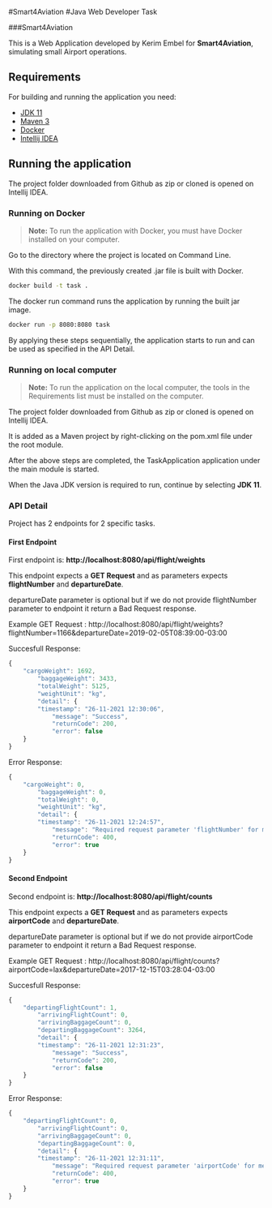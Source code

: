 #Smart4Aviation 
#Java Web Developer Task 

###Smart4Aviation

This is a Web Application developed by Kerim Embel for **Smart4Aviation**, simulating small Airport operations.
## Requirements

For building and running the application you need:

- [JDK 11](https://www.oracle.com/java/technologies/downloads/#java11)
- [Maven 3](https://maven.apache.org)
- [Docker](https://maven.apache.org)
- [Intellij IDEA](https://www.jetbrains.com/idea/)


## Running the application

The project folder downloaded from Github as zip or cloned is opened on Intellij IDEA.

### Running on Docker

> **Note:** To run the application with Docker, you must have Docker installed on your computer.

Go to the directory where the project is located on Command Line.


With this command, the previously created .jar file is built with Docker.

```sh  
docker build -t task .
```  

The docker run command runs the application by running the built jar image.

```sh  
docker run -p 8080:8080 task
```  

By applying these steps sequentially, the application starts to run and can be used as specified in the API Detail.

### Running on local computer

> **Note:** To run the application on the local computer, the tools in the Requirements list must be installed on the computer.

The project folder downloaded from Github as zip or cloned is opened on Intellij IDEA.

It is added as a Maven project by right-clicking on the pom.xml file under the root module.

After the above steps are completed, the TaskApplication application under the
main module is started.

When the Java JDK version is required to run, continue by selecting **JDK 11**.

### API Detail

Project has 2 endpoints for 2 specific tasks.

#### First Endpoint
First endpoint is: **http://localhost:8080/api/flight/weights**

This endpoint expects a **GET Request** and as parameters expects **flightNumber** and **departureDate**.

departureDate parameter is optional but if we do not provide flightNumber parameter to endpoint it return a Bad Request response.

Example GET Request : http://localhost:8080/api/flight/weights?flightNumber=1166&departureDate=2019-02-05T08:39:00-03:00


Succesfull Response:

```javascript
{
    "cargoWeight": 1692,
        "baggageWeight": 3433,
        "totalWeight": 5125,
        "weightUnit": "kg",
        "detail": {
        "timestamp": "26-11-2021 12:30:06",
            "message": "Success",
            "returnCode": 200,
            "error": false
    }
}
```

Error Response:

```javascript
{
    "cargoWeight": 0,
        "baggageWeight": 0,
        "totalWeight": 0,
        "weightUnit": "kg",
        "detail": {
        "timestamp": "26-11-2021 12:24:57",
            "message": "Required request parameter 'flightNumber' for method parameter type Integer is not present",
            "returnCode": 400,
            "error": true
    }
}
```

#### Second Endpoint

Second endpoint is: **http://localhost:8080/api/flight/counts**

This endpoint expects a **GET Request** and as parameters expects **airportCode** and **departureDate**.

departureDate parameter is optional but if we do not provide airportCode parameter to endpoint it return a Bad Request response.

Example GET Request : http://localhost:8080/api/flight/counts?airportCode=lax&departureDate=2017-12-15T03:28:04-03:00

Succesfull Response:

```javascript
{
    "departingFlightCount": 1,
        "arrivingFlightCount": 0,
        "arrivingBaggageCount": 0,
        "departingBaggageCount": 3264,
        "detail": {
        "timestamp": "26-11-2021 12:31:23",
            "message": "Success",
            "returnCode": 200,
            "error": false
    }
}
```

Error Response:

```javascript
{
    "departingFlightCount": 0,
        "arrivingFlightCount": 0,
        "arrivingBaggageCount": 0,
        "departingBaggageCount": 0,
        "detail": {
        "timestamp": "26-11-2021 12:31:11",
            "message": "Required request parameter 'airportCode' for method parameter type String is not present",
            "returnCode": 400,
            "error": true
    }
}
```
